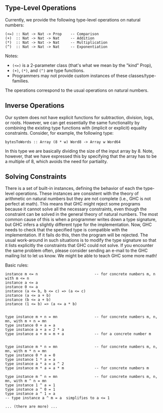 ## Type-Level Operations



Currently, we provide the following type-level operations on natural numbers:


```wiki
(<=) :: Nat -> Nat -> Prop    -- Comparison
(+)  :: Nat -> Nat -> Nat     -- Addition
(*)  :: Nat -> Nat -> Nat     -- Multiplication
(^)  :: Nat -> Nat -> Nat     -- Exponentiation
```


Notes:


- `(<=)` is a 2-parameter class (that's what we mean by the "kind" Prop),
- `(+)`, `(*)`, and `(^)` are type functions.
- Programmers may not provide custom instances of these classes/type-families.


The operations correspond to the usual operations on natural numbers.


## Inverse Operations



Our system does not have explicit functions for subtraction, division, logs, or roots.  However, we can get essentially the same functionality by combining the existing type functions with (implicit or explicit) equality constraints.  Consider, for example, the following type:


```wiki
bytesToWords :: Array (8 * w) Word8 -> Array w Word64
```


In this type we are basically dividing the size of the input array by 8.  Note, however, that we have expressed this by specifying that the array has to be a multiple of 8, which avoids the need for partiality.


## Solving Constraints



There is a set of built-in instances, defining the behavior of each the type-level operations.  These instances are consistent with the theory of arithmetic on natural numbers but they are not complete (i.e., GHC is not perfect at math).  This means that GHC might reject some programs
because it cannot solve all the necessary constraints, even though the constraint can be solved in the general theory of natural numbers.  The most common cause of this is when a programmer writes down a type signature, but GHC infers a slightly different type for the implementation.  Now, GHC needs to check that the specified type is compatible with the implementation.  If it fails do this, then the program will be rejected.  The usual work-around in such situations is to modify the type signature so that it lists explicitly the constraints that GHC could not solve.  If you encounter the same problem often, please consider sending an e-mail to the GHC mailing list to let us know.  We might be able to teach GHC some more math!



Basic rules:


```wiki
instance m <= n                          -- for concrete numbers m, n with m <= n
instance a <= a
instance 0 <= a
instance (a <= b, b <= c) => (a <= c)
instance (a <= a + b)
instance (b <= a + b)
instance (1 <= b) => (a <= a * b)


type instance m + n = mn                 -- for concrete numbers m, n, mn, with m + n = mn
type instance 0 + a = a
type instance a + a = 2 * a
type instance a + m = m + a              -- for a concrete number m


type instance m * n = mn                 -- for concrete numbers m, n, mn, with m * n = mn
type instance 0 * a = 0                   
type instance 1 * a = a
type instance a * a = a ^ 2
type instance m * a = a * m              -- for concrete numbers m

type instance m ^ n = mn                 -- for concrete numbers m, n, mn, with m ^ n = mn
type instance 1 ^ a = 1
type instance a ^ 0 = 1
type instance a ^ 1 = a
-- type instance a ^ m = a  simplifies to a <= 1

... (there are more) ...

```